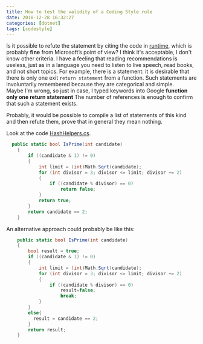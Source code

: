 ```yaml
---
title: How to test the validity of a Coding Style rule
date: 2018-12-28 16:32:27
categories: [dotnet]
tags: [codestyle]
---
```


Is it possible to refute the statement by citing the code in [runtime], which is probably **fine** from Microsoft’s point of view?
I think it's acceptable, I don't know other criteria. 
I have a feeling that reading recommendations is useless, just as in a language you need to listen to live speech, read books, and not short topics.
For example, there is a statement: it is desirable that there is only one exit `return statement` from a function.
Such statements are involuntarily remembered because they are categorical and simple.  
Maybe I'm wrong, so just in case, I typed keywords into Google **function only one return statement**
The number of references is enough to confirm that such a statement exists.

Probably, it would be possible to compile a list of statements of this kind and then refute them,
prove that in general they mean nothing.

Look at the code [HashHelpers.cs].

```csharp
  public static bool IsPrime(int candidate) 
    { 
        if ((candidate & 1) != 0) 
        { 
            int limit = (int)Math.Sqrt(candidate); 
            for (int divisor = 3; divisor <= limit; divisor += 2) 
            { 
                if ((candidate % divisor) == 0) 
                    return false; 
            } 
            return true; 
        } 
        return candidate == 2; 
    } 
```

An alternative approach could probably be like this:

```csharp
    public static bool IsPrime(int candidate) 
    { 
        bool result = true;
        if ((candidate & 1) != 0) 
        { 
            int limit = (int)Math.Sqrt(candidate); 
            for (int divisor = 3; divisor <= limit; divisor += 2) 
            { 
                if ((candidate % divisor) == 0) 
                    result=false; 
                    break;
            } 
        }
        else{ 
          result = candidate == 2; 
        }
        return result;
    } 
```

	
[runtime]:https://github.com/dotnet/runtime/
[HashHelpers.cs]:https://github.com/dotnet/runtime/blob/main/src/libraries/System.Private.CoreLib/src/System/Collections/HashHelpers.cs
